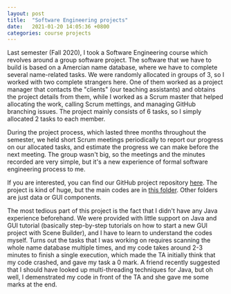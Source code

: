 ```yaml
---
layout: post
title:  "Software Engineering projects"
date:   2021-01-20 14:05:36 +0800
categories: course projects
---
```


Last semester (Fall 2020), I took a Software Engineering course which revolves around a group software project. The software that we have to build is based on a Amercian name database, where we have to complete several name-related tasks. We were randomly allocated in groups of 3, so I worked with two complete strangers here. One of them worked as a project manager that contacts the "clients" (our teaching assistants) and obtains the project details from them, while I worked as a Scrum master that helped allocating the work, calling Scrum mettings, and managing GitHub branching issues. The project mainly consists of 6 tasks, so I simply allocated 2 tasks to each member.

During the project process, which lasted three months throughout the semester, we held short Scrum meetings periodically to report our progress on our allocated tasks, and estimate the progress we can make before the next meeting. The group wasn't big, so the meetings and the minutes recorded are very simple, but it's a new experience of formal software engineering process to me.

If you are interested, you can find our GitHub project repository <a href="https://github.com/JustinYFLau/20202021F-COMP3111-T-53" target="_blank">here</a>. The project is kind of huge, but the main codes are in <a href="https://github.com/JustinYFLau/20202021F-COMP3111-T-53/tree/master/src/main/java/comp3111/popnames" target="_blank">this folder</a>. Other folders are just data or GUI components. 

The most tedious part of this project is the fact that I didn't have any Java experience beforehand. We were provided with little support on Java and GUI tutorial (basically step-by-step tutorials on how to start a new GUI project with Scene Builder), and I have to learn to understand the codes myself. Turns out the tasks that I was working on requires scanning the whole name database multiple times, and my code takes around 2-3 minutes to finish a single execution, which made the TA initially think that my code crashed, and gave my task a 0 mark. A friend recently suggested that I should have looked up multi-threading techniques for Java, but oh well, I demenstrated my code in front of the TA and she gave me some marks at the end.